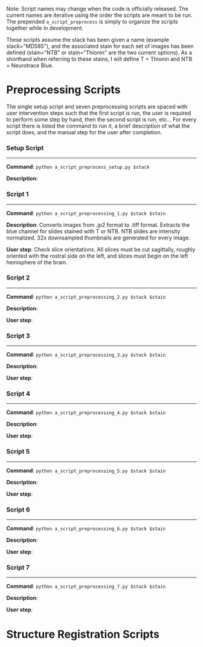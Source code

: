Note: Script names may change when the code is officially released. The current names are iterative using the order the scripts are meant to be run. The prepended `a_script_preprocess` is simply to organize the scripts together while in development.

These scripts assume the stack has been given a name (example stack="MD585"), and the associated stain for each set of images has been defined (stain="NTB" or stain="Thionin" are the two current options). As a shorthand when referring to these stains, I will define T = Thionin and NTB = Neurotrace Blue.


# Preprocessing Scripts

The single setup script and seven preprocessing scripts are spaced with user intervention steps such that the first script is run, the user is required to perform some step by hand, then the second script is run, etc... For every script there is listed the command to run it, a brief description of what the script does, and the manual step for the user after completion.

### Setup Script
---
__Command__: `python a_script_preprocess_setup.py $stack`

__Description__: 


### Script 1
---
__Command__: `python a_script_preprocessing_1.py $stack $stain`

__Description__: Converts images from .jp2 format to .tiff format. Extracts the blue channel for slides stained with T or NTB. NTB slides are intensity normalized. 32x downsampled thumbnails are generated for every image.

__User step__: Check slice orientations. All slices must be cut sagittally, roughly oriented with the rostral side on the left, and slices must begin on the left hemisphere of the brain.


### Script 2
---
__Command__: `python a_script_preprocessing_2.py $stack $stain`

__Description__: 

__User step__:


### Script 3
---
__Command__: `python a_script_preprocessing_3.py $stack $stain`

__Description__:  

__User step__:


### Script 4
---
__Command__: `python a_script_preprocessing_4.py $stack $stain`

__Description__:  

__User step__:


### Script 5
---
__Command__: `python a_script_preprocessing_5.py $stack $stain`

__Description__:  

__User step__:


### Script 6
---
__Command__: `python a_script_preprocessing_6.py $stack $stain`

__Description__:  

__User step__:


### Script 7
---
__Command__: `python a_script_preprocessing_7.py $stack $stain`

__Description__:  

__User step__:


# Structure Registration Scripts
